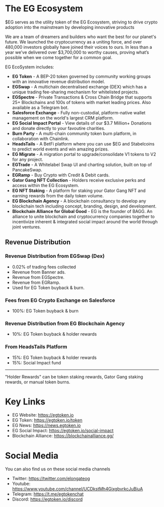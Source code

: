 # The EG Ecosystem

$EG serves as the utility token of the EG Ecosystem, striving to drive crypto adoption into the mainstream by developing innovative products<p>
We are a team of dreamers and builders who want the best for our planet's future.
We launched the cryptocurrency as a uniting force, and over 480,000 investors globally have joined their voices to ours. In less than a year we’ve delivered over $3,700,000 to worthy causes, proving what’s possible when we come together for a common goal. <p>

EG EcoSystem includes: <p>

* <b>EG Token</b> - A BEP-20 token governed by community working groups with an innovative revenue distribution model. <be>
* <b>EGSwap</b> - A multichain decentralised exchange (DEX) which has a unique trading fee-sharing mechanism for whitelisted projects. <br>
* <b>EGSpectre </b> - Private Transactions & Cross Chain Bridge that supports 25+ Blockchains and 100s of tokens with market leading prices. Also available as a Telegram bot. <br>
* <b>Salesforce Exchange</b> - Fully non-custodial, platform-native wallet management on the world's largest CRM platform.<br>
* <b>EG Social Impact Portal</b> - View details of our $3.7 Million+ Donations and donate directly to your favoutire charities.<br>
* <b>Burn Party</b> - A multi-chain community token burn platform, in collaboration with Chainlink.<br>
* <b>HeadsTails</b> - A BetFi platform where you can use $EG and Stabelcoins to predict world events and win amazing prizes.<br>
* <b>EG Migrate</b> - A migration portal to upgrade/consolidate V1 tokens to V2 for any project.
* <b>EGTrade</b> - A Whitelabel Swap UI and charting solution, built on top of PancakeSwap.<br>
* <b>EGRamp</b> - Buy Crypto with Credit & Debit cards.<br>
* <b>Gator Gang NFT Collection</b> - Holders receive exclusive perks and access within the EG Ecosystem.<be>
* <b>EG NFT Staking</b> - A platform for staking your Gator Gang NFT and earning rewards from the daily token volume.<br>
* <b>EG Blockchain Agency</b> - A blockchain consultancy to develop any blockchain tech including concept, branding, design, and development.<br>
* <b>Blockchain Alliance for Global Good</b> - EG is the founder of BAGG. An alliance to unite blockchain and cryptocurrency companies together to incentivize inherent & integrated social impact around the world through joint ventures.<br>


## Revenue Distribution 

### Revenue Distribution from EGSwap (Dex)
* 0.02% of trading fees collected
* Revenue from Banner ads.
* Revenue from EGSpectre.
* Revenue from EGRamp.
* Used for EG Token buyback & burn.

### Fees from EG Crypto Exchange on Salesforce
* 100%: EG Token buyback & burn

### Revenue Distribution from EG Blockchain Agency
* 10%: EG Token buyback & holder rewards

### From HeadsTails Platform
* 15%: EG Token buyback & holder rewards</br>
* 15%: Social Impact fund</br>

<hr>

"Holder Rewards" can be token staking rewards, Gator Gang staking rewards, or manual token burns.

# Key Links
* EG Website: https://egtoken.io <br>
* EG Token: https://egtoken.io/token <br>
* EG News: https://news.egtoken.io <br>
* EG Social Impact: https://egtoken.io/social-impact <br>
* Blockchain Alliance: https://blockchainalliance.gg/ 

# Social Media
You can also find us on these social media channels

* Twitter: https://twitter.com/elongateog <br>
* Youtube: https://www.youtube.com/channel/UCDkstMh4GixgbvrkcJuBiuA <br>
* Telegram: https://t.me/egtokenchat <br>
* Discord: https://egtoken.io/discord <br>

